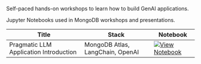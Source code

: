 Self-paced hands-on workshops to learn how to build GenAI applications.

Jupyter Notebooks used in MongoDB workshops and presentations.

| Title | Stack | Notebook |
|-------|-------|----------|
| Pragmatic LLM Application Introduction | MongoDB Atlas, LangChain, OpenAI | [![View Notebook](https://img.shields.io/badge/view-notebook-orange?logo=jupyter)](https://github.com/mongodb-developer/GenAI-Showcase/blob/main/notebooks/workshops/Pragmatic_LLM_Application_Introduction_From_RAG_to_Agents_with_MongoDB.ipynb) |
